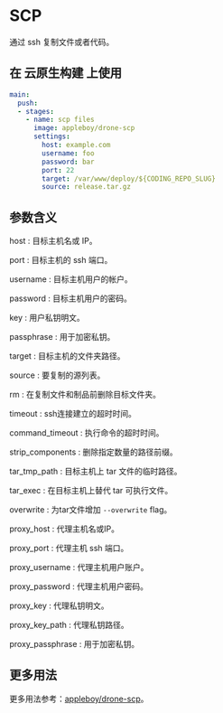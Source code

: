 # SCP

通过 ssh 复制文件或者代码。

## 在 云原生构建 上使用

```yml
main:
  push:
  - stages:
    - name: scp files
      image: appleboy/drone-scp
      settings:
        host: example.com
        username: foo
        password: bar
        port: 22
        target: /var/www/deploy/${CODING_REPO_SLUG}
        source: release.tar.gz
```

## 参数含义

host
: 目标主机名或 IP。

port
: 目标主机的 ssh 端口。

username
: 目标主机用户的帐户。

password
: 目标主机用户的密码。

key
: 用户私钥明文。

passphrase
: 用于加密私钥。

target
: 目标主机的文件夹路径。

source
: 要复制的源列表。

rm
: 在复制文件和制品前删除目标文件夹。

timeout
: ssh连接建立的超时时间。

command_timeout
: 执行命令的超时时间。

strip_components
: 删除指定数量的路径前缀。

tar_tmp_path
: 目标主机上 tar 文件的临时路径。

tar_exec
: 在目标主机上替代 tar 可执行文件。

overwrite
: 为tar文件增加 `--overwrite` flag。

proxy_host
: 代理主机名或IP。

proxy_port
: 代理主机 ssh 端口。

proxy_username
: 代理主机用户账户。

proxy_password
: 代理主机用户密码。

proxy_key
: 代理私钥明文。

proxy_key_path
: 代理私钥路径。

proxy_passphrase
: 用于加密私钥。

## 更多用法

更多用法参考：[appleboy/drone-scp](https://github.com/appleboy/drone-scp)。
